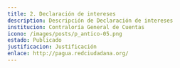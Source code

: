 ```yaml
---
title: 2. Declaración de intereses
description: Descripción de Declaración de intereses
institucion: Contraloría General de Cuentas
icono: /images/posts/p_antico-05.png
estado: Publicado
justificacion: Justificación
enlace: http://pagua.redciudadana.org/
---
```

